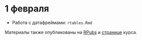 # 1 февраля

* Работа с датафреймами: `rtables.Rmd`

Материалы также опубликованы на [RPubs](http://rpubs.com/AllaT/) и [странице](http://math-info.hse.ru/s18/o) курса.